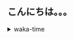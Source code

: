 ## こんにちは。。。

<p></p>

<details>
<summary>waka-time</summary>

<!--START_SECTION:waka-->
![Code Time](http://img.shields.io/badge/Code%20Time-41%20hrs%2049%20mins-blue)

**🐱 My GitHub Data** 

> 📦 218 Bytes Used in GitHub's Storage 
 > 
> 🏆 167 Contributions in the Year 2023
 > 
> 🚫 Not Opted to Hire
 > 
> 📜 4 Public Repositories 
 > 
> 🔑 1 Private Repositories 
 > 
**I'm a Night 🦉** 

```text
🌞 Morning                34 commits          ███░░░░░░░░░░░░░░░░░░░░░░   12.10 % 
🌆 Daytime                105 commits         █████████░░░░░░░░░░░░░░░░   37.37 % 
🌃 Evening                122 commits         ███████████░░░░░░░░░░░░░░   43.42 % 
🌙 Night                  20 commits          ██░░░░░░░░░░░░░░░░░░░░░░░   07.12 % 
```
📅 **I'm Most Productive on Wednesday** 

```text
Monday                   33 commits          ███░░░░░░░░░░░░░░░░░░░░░░   11.74 % 
Tuesday                  17 commits          ██░░░░░░░░░░░░░░░░░░░░░░░   06.05 % 
Wednesday                58 commits          █████░░░░░░░░░░░░░░░░░░░░   20.64 % 
Thursday                 36 commits          ███░░░░░░░░░░░░░░░░░░░░░░   12.81 % 
Friday                   55 commits          █████░░░░░░░░░░░░░░░░░░░░   19.57 % 
Saturday                 26 commits          ██░░░░░░░░░░░░░░░░░░░░░░░   09.25 % 
Sunday                   56 commits          █████░░░░░░░░░░░░░░░░░░░░   19.93 % 
```


📊 **This Week I Spent My Time On** 

```text
🕑︎ Time Zone: Asia/Tokyo

💬 Programming Languages: 
Go                       11 hrs 42 mins      ██████████████████░░░░░░░   70.48 % 
YAML                     2 hrs 47 mins       ████░░░░░░░░░░░░░░░░░░░░░   16.79 % 
Markdown                 1 hr 31 mins        ██░░░░░░░░░░░░░░░░░░░░░░░   09.15 % 
Other                    14 mins             ░░░░░░░░░░░░░░░░░░░░░░░░░   01.48 % 
Bash                     10 mins             ░░░░░░░░░░░░░░░░░░░░░░░░░   01.06 % 

🔥 Editors: 
VS Code                  16 hrs 37 mins      █████████████████████████   100.00 % 

💻 Operating System: 
Mac                      16 hrs 37 mins      █████████████████████████   100.00 % 
```

**I Mostly Code in Shell** 

```text
Shell                    1 repo              █████████████████████████   100.00 % 
```



**Timeline**

![Lines of Code chart](https://raw.githubusercontent.com/purapetino/purapetino/main/assets/bar_graph.png)


 Last Updated on 02/03/2023 15:18:36 UTC
<!--END_SECTION:waka-->

</details>
